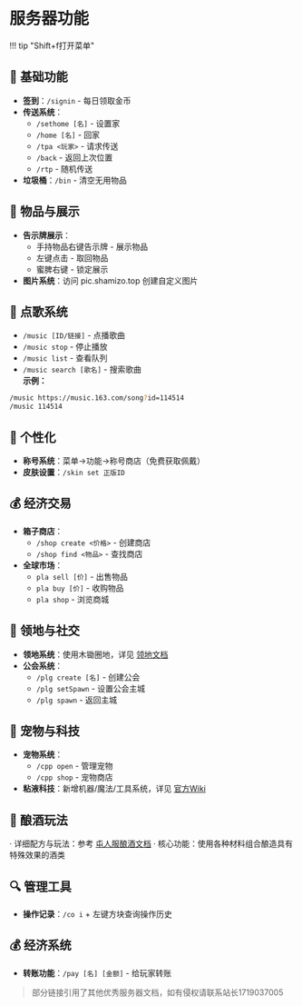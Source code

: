 # 服务器功能
!!! tip "Shift+f打开菜单"

## 🎯 基础功能
- **签到**：`/signin` - 每日领取金币
- **传送系统**：
  - `/sethome [名]` - 设置家
  - `/home [名]` - 回家
  - `/tpa <玩家>` - 请求传送
  - `/back` - 返回上次位置
  - `/rtp` - 随机传送
- **垃圾桶**：`/bin` - 清空无用物品

## 🛒 物品与展示
- **告示牌展示**：
  - 手持物品右键告示牌 - 展示物品
  - 左键点击 - 取回物品
  - 蜜脾右键 - 锁定展示
- **图片系统**：访问 pic.shamizo.top 创建自定义图片

## 🎵 点歌系统
- `/music [ID/链接]` - 点播歌曲
- `/music stop` - 停止播放
- `/music list` - 查看队列
- `/music search [歌名]` - 搜索歌曲<br>
**示例：**
```bash
/music https://music.163.com/song?id=114514
/music 114514
```
## 👑 个性化
- **称号系统**：菜单→功能→称号商店（免费获取佩戴）
- **皮肤设置**：`/skin set 正版ID`

## 💰 经济交易
- **箱子商店**：
  - `/shop create <价格>` - 创建商店
  - `/shop find <物品>` - 查找商店
- **全球市场**：
  - `pla sell [价]` - 出售物品
  - `pla buy [价]` - 收购物品
  - `pla shop` - 浏览商城

## 🏡 领地与社交
- **领地系统**：使用木锄圈地，详见 [领地文档](https://dominion.docs.tacs.top/notes/doc/player/)
- **公会系统**：
  - `/plg create [名]` - 创建公会
  - `/plg setSpawn` - 设置公会主城
  - `/plg spawn` - 返回主城

## 🐾 宠物与科技
- **宠物系统**：
  - `/cpp open` - 管理宠物
  - `/cpp shop` - 宠物商店
- **粘液科技**：新增机器/魔法/工具系统，详见 [官方Wiki](https://slimefun-wiki.guizhanss.cn/Home)
## 🍷 酿酒玩法

· 详细配方与玩法：参考 [屯人服酿酒文档](https://wiki.506521.xyz/%E5%B1%AF%E4%BA%BA%E6%9C%8D%E6%96%87%E6%A1%A3/%E7%8E%A9%E6%B3%95/%E9%85%BF%E9%85%92/%E9%85%8D%E6%96%B9.html)
· 核心功能：使用各种材料组合酿造具有特殊效果的酒类

## 🔍 管理工具
- **操作记录**：`/co i` + 左键方块查询操作历史
## 💰 经济系统
- **转账功能**：`/pay [名] [金额]` - 给玩家转账
>部分链接引用了其他优秀服务器文档，如有侵权请联系站长1719037005